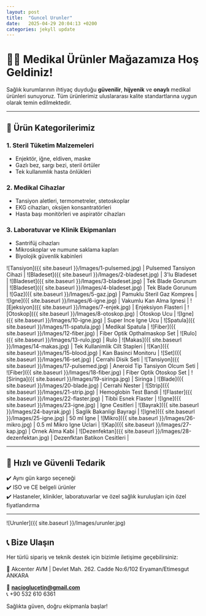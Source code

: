 ```yaml
---
layout: post
title:  "Guncel Urunler"
date:   2025-04-29 20:04:13 +0200
categories: jekyll update
---
```

# 👩‍⚕️ Medikal Ürünler Mağazamıza Hoş Geldiniz!

Sağlık kurumlarının ihtiyaç duyduğu **güvenilir**, **hijyenik** ve **onaylı** medikal ürünleri sunuyoruz. Tüm ürünlerimiz uluslararası kalite standartlarına uygun olarak temin edilmektedir.

---

## 🏥 Ürün Kategorilerimiz

### 1. **Steril Tüketim Malzemeleri**
- Enjektör, iğne, eldiven, maske
- Gazlı bez, sargı bezi, steril örtüler
- Tek kullanımlık hasta önlükleri

### 2. **Medikal Cihazlar**
- Tansiyon aletleri, termometreler, stetoskoplar
- EKG cihazları, oksijen konsantratörleri
- Hasta başı monitörleri ve aspiratör cihazları

### 3. **Laboratuvar ve Klinik Ekipmanları**
- Santrifüj cihazları
- Mikroskoplar ve numune saklama kapları
- Biyolojik güvenlik kabinleri

![Tansiyon]({{ site.baseurl }}/Images/1-pulsemed.jpg)
| Pulsemed Tansiyon Cihazi |
![Bladeset]({{ site.baseurl }}/Images/2-bladeset.jpg)
| 3'lu Bladeset |
![Bladeset]({{ site.baseurl }}/Images/3-bladeset.jpg)
| Tek Blade Gorunum |
![Bladeset]({{ site.baseurl }}/Images/4-bladeset.jpg)
| Tek Blade Gorunum |
![Gaz]({{ site.baseurl }}/Images/5-gaz.jpg)
| Pamuklu Steril Gaz Kompres |
![Igne]({{ site.baseurl }}/Images/6-igne.jpg)
| Vakumlu Kan Alma Ignesi |
![Ejeksiyon]({{ site.baseurl }}/Images/7-enjek.jpg)
| Enjeksiyon Flasteri |
![Otoskop]({{ site.baseurl }}/Images/8-otoskop.jpg)
| Otoskop Ucu |
![Igne]({{ site.baseurl }}/Images/10-igne.jpg)
| Super Ince Igne Ucu  |
![Spatula]({{ site.baseurl }}/Images/11-spatula.jpg)
| Medikal Spatula |
![Fiber]({{ site.baseurl }}/Images/12-fiber.jpg)
| Fiber Optik Opthalmaskop Set |
![Rulo]({{ site.baseurl }}/Images/13-rulo.jpg)
| Rulo |
![Makas]({{ site.baseurl }}/Images/14-makas.jpg)
| Tek Kullanimlik Cilt Stapleri |
![Kan]({{ site.baseurl }}/Images/15-blood.jpg)
| Kan Basinci Monitoru |
![Set]({{ site.baseurl }}/Images/16-set.jpg)
| Cerrahi Disik Seti |
![Tansiyon]({{ site.baseurl }}/Images/17-pulsemed.jpg)
| Aneroid Tip Tansiyon Olcum Seti |
![Fiber]({{ site.baseurl }}/Images/18-fiber.jpg)
| Fiber Optik Otoskop Set |
![Siringa]({{ site.baseurl }}/Images/19-siringa.jpg)
| Siringa |
![Blade]({{ site.baseurl }}/Images/20-blade.jpg)
| Cerrahi Nester |
![Strip]({{ site.baseurl }}/Images/21-strip.jpg)
| Hemoglobin Test Bandi |
![Flaster]({{ site.baseurl }}/Images/22-flaster.jpg)
| Tibbi Esnek Flaster |
![Igne]({{ site.baseurl }}/Images/23-igne.jpg)
| Igne Cesitleri |
![Bayrak]({{ site.baseurl }}/Images/24-bayrak.jpg)
| Saglik Bakanligi Bayragi |
![Igne]({{ site.baseurl }}/Images/25-igne.jpg)
| 50 ml Igne |
![Mikro]({{ site.baseurl }}/Images/26-mikro.jpg)
| 0.5 ml Mikro Igne Uclari |
![Kap]({{ site.baseurl }}/Images/27-kap.jpg)
| Ornek Alma Kabi |
![Dezenfektan]({{ site.baseurl }}/Images/28-dezenfektan.jpg)
| Dezenfktan Batikon Cesitleri |





---

## 🚚 Hızlı ve Güvenli Tedarik

✔️ Aynı gün kargo seçeneği  
✔️ ISO ve CE belgeli ürünler  
✔️ Hastaneler, klinikler, laboratuvarlar ve özel sağlık kuruluşları için özel fiyatlandırma

---

<!-- *Elimizdeki urunlerden bir kare* -->
![Urunler]({{ site.baseurl }}/Images/urunler.jpg)



## 📞 Bize Ulaşın

Her türlü sipariş ve teknik destek için bizimle iletişime geçebilirsiniz:

📍 Akcenter AVM | Devlet Mah. 262. Cadde No:6/102 Eryaman/Etimesgut ANKARA

📧 **nacioglucetin@gmail.com**  
📞 +90 532 610 6361 

Sağlıkta güven, doğru ekipmanla başlar!
